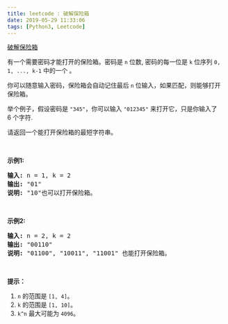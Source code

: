 ```yaml
---
title: leetcode : 破解保险箱
date: 2019-05-29 11:33:06
tags: [Python3, Leetcode]
---
```


[破解保险箱](https://leetcode-cn.com/problems/cracking-the-safe/)

<p>有一个需要密码才能打开的保险箱。密码是&nbsp;<code>n</code> 位数, 密码的每一位是&nbsp;<code>k</code>&nbsp;位序列&nbsp;<code>0, 1, ..., k-1</code>&nbsp;中的一个 。</p>

<!-- more -->

<p>你可以随意输入密码，保险箱会自动记住最后&nbsp;<code>n</code>&nbsp;位输入，如果匹配，则能够打开保险箱。</p>

<p>举个例子，假设密码是&nbsp;<code>&quot;345&quot;</code>，你可以输入&nbsp;<code>&quot;012345&quot;</code>&nbsp;来打开它，只是你输入了 6&nbsp;个字符.</p>

<p>请返回一个能打开保险箱的最短字符串。</p>

<p>&nbsp;</p>

<p><strong>示例1:</strong></p>

<pre><strong>输入:</strong> n = 1, k = 2
<strong>输出:</strong> &quot;01&quot;
<strong>说明:</strong> &quot;10&quot;也可以打开保险箱。
</pre>

<p>&nbsp;</p>

<p><strong>示例2:</strong></p>

<pre><strong>输入:</strong> n = 2, k = 2
<strong>输出:</strong> &quot;00110&quot;
<strong>说明: </strong>&quot;01100&quot;, &quot;10011&quot;, &quot;11001&quot; 也能打开保险箱。
</pre>

<p>&nbsp;</p>

<p><strong>提示：</strong></p>

<ol>
	<li><code>n</code> 的范围是&nbsp;<code>[1, 4]</code>。</li>
	<li><code>k</code> 的范围是&nbsp;<code>[1, 10]</code>。</li>
	<li><code>k^n</code> 最大可能为&nbsp;<code>4096</code>。</li>
</ol>

<p>&nbsp;</p>
